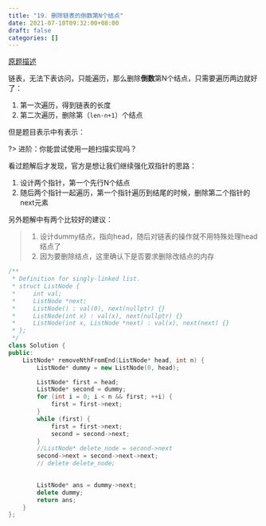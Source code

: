 ```yaml
---
title: "19. 删除链表的倒数第N个结点"
date: 2021-07-10T09:32:00+08:00
draft: false
categories: []
---
```


[原题描述](https://leetcode-cn.com/problems/remove-nth-node-from-end-of-list/)

链表，无法下表访问，只能遍历，那么删除**倒数**第N个结点，只需要遍历两边就好了：
1. 第一次遍历，得到链表的长度
2. 第二次遍历，删除第（`len-n+1`）个结点

但是题目表示中有表示：

?> 进阶：你能尝试使用一趟扫描实现吗？

看过题解后才发现，官方是想让我们继续强化双指针的思路：
1. 设计两个指针，第一个先行N个结点
2. 随后两个指针一起遍历，第一个指针遍历到结尾的时候，删除第二个指针的next元素

另外题解中有两个比较好的建议：

> 1. 设计dummy结点，指向head，随后对链表的操作就不用特殊处理head结点了
> 2. 因为要删除结点，这里确认下是否要求删除改结点的内存

```cpp
/**
 * Definition for singly-linked list.
 * struct ListNode {
 *     int val;
 *     ListNode *next;
 *     ListNode() : val(0), next(nullptr) {}
 *     ListNode(int x) : val(x), next(nullptr) {}
 *     ListNode(int x, ListNode *next) : val(x), next(next) {}
 * };
 */
class Solution {
public:
    ListNode* removeNthFromEnd(ListNode* head, int n) {
        ListNode* dummy = new ListNode(0, head);

        ListNode* first = head;
        ListNode* second = dummy;
        for (int i = 0; i < n && first; ++i) {
            first = first->next;
        }
        while (first) {
            first = first->next;
            second = second->next;
        }
        //ListNode* delete_node = second->next
        second->next = second->next->next;
        // delete delete_node;
        

        ListNode* ans = dummy->next;
        delete dummy;
        return ans;
    }
};
```
